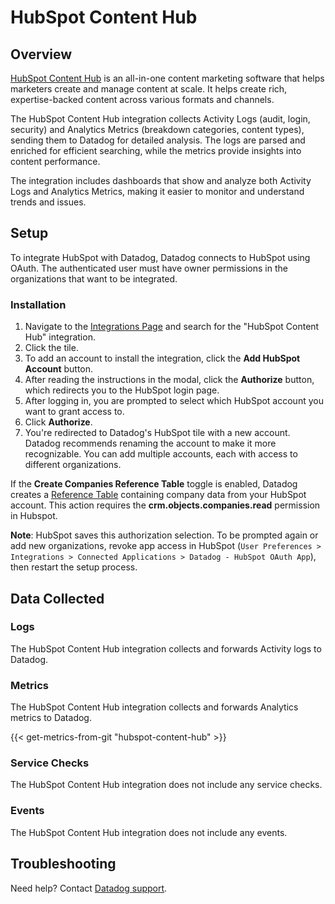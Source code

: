 # HubSpot Content Hub

## Overview

[HubSpot Content Hub][1] is an all-in-one content marketing software that helps marketers create and manage content at scale. It helps create rich, expertise-backed content across various formats and channels.

The HubSpot Content Hub integration collects Activity Logs (audit, login, security) and Analytics Metrics (breakdown categories, content types), sending them to Datadog for detailed analysis. The logs are parsed and enriched for efficient searching, while the metrics provide insights into content performance.

The integration includes dashboards that show and analyze both Activity Logs and Analytics Metrics, making it easier to monitor and understand trends and issues.

## Setup

To integrate HubSpot with Datadog, Datadog connects to HubSpot using OAuth. The authenticated user must have owner permissions in the organizations that want to be integrated.

### Installation

1. Navigate to the [Integrations Page][2] and search for the "HubSpot Content Hub" integration.
2. Click the tile.
3. To add an account to install the integration, click the **Add HubSpot Account** button.
4. After reading the instructions in the modal, click the **Authorize** button, which redirects you to the HubSpot login page.
5. After logging in, you are prompted to select which HubSpot account you want to grant access to.
6. Click **Authorize**.
7. You're redirected to Datadog's HubSpot tile with a new account. Datadog recommends renaming the account to make it more recognizable. You can add multiple accounts, each with access to different organizations.

If the **Create Companies Reference Table** toggle is enabled, Datadog creates a [Reference Table][5] containing company data from your HubSpot account. This action requires the **crm.objects.companies.read** permission in Hubspot.

**Note**: HubSpot saves this authorization selection. To be prompted again or add new organizations, revoke app access in HubSpot (`User Preferences > Integrations > Connected Applications > Datadog - HubSpot OAuth App`), then restart the setup process.

## Data Collected

### Logs

The HubSpot Content Hub integration collects and forwards Activity logs to Datadog.

### Metrics

The HubSpot Content Hub integration collects and forwards Analytics metrics to Datadog.

{{< get-metrics-from-git "hubspot-content-hub" >}}

### Service Checks

The HubSpot Content Hub integration does not include any service checks.

### Events

The HubSpot Content Hub integration does not include any events.

## Troubleshooting

Need help? Contact [Datadog support][3].

[1]: https://www.hubspot.com/products/content
[2]: /integrations
[3]: https://app.hubspot.com/login
[4]: https://docs.datadoghq.com/help/
[5]: /reference-tables?source=HUBSPOT_CONTENT_HUB
